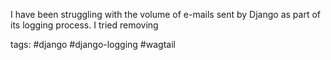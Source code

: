 I have been struggling with the volume of e-mails sent by Django as part of its logging process. I tried removing 

tags: #django #django-logging #wagtail 